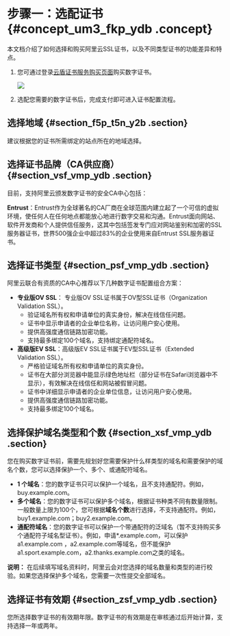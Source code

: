 # 步骤一：选配证书 {#concept_um3_fkp_ydb .concept}

本文档介绍了如何选择和购买阿里云SSL证书，以及不同类型证书的功能差异和特点。

1.  您可通过登录[云盾证书服务购买页面](https://common-buy-intl.aliyun.com/?commodityCode=cas_intl#/buy)购买数字证书。

    ![](http://static-aliyun-doc.oss-cn-hangzhou.aliyuncs.com/assets/img/13566/15514081664188_zh-CN.png)

2.  选配您需要的数字证书后，完成支付即可进入证书配置流程。

## 选择地域 {#section_f5p_t5n_y2b .section}

建议根据您的证书所需绑定的站点所在的地域选择。

## 选择证书品牌（CA供应商） {#section_vsf_vmp_ydb .section}

目前，支持阿里云颁发数字证书的安全CA中心包括：

**Entrust**：Entrust作为全球著名的CA厂商在全球范围内建立起了一个可信的虚拟环境，使任何人在任何地点都能放心地进行数字交易和沟通。Entrust面向网站、软件开发商和个人提供信任服务，这其中包括签发专门应对网站鉴别和加密的SSL服务器证书，世界500强企业中超过83%的企业使用来自Entrust SSL服务器证书。

## 选择证书类型 {#section_psf_vmp_ydb .section}

阿里云联合有资质的CA中心推荐以下几种数字证书配置组合方案：

-   **专业版OV SSL**： 专业版OV SSL证书属于OV型SSL证书（Organization Validation SSL）。
    -   验证域名所有权和申请单位的真实身份，解决在线信任问题。
    -   证书中显示申请者的企业单位名称，让访问用户安心使用。
    -   提供高强度通信链路加密功能。
    -   支持最多绑定100个域名，支持绑定通配符域名。
-   **高级版EV SSL**：高级版EV SSL证书属于EV型SSL证书（Extended Validation SSL）。
    -   严格验证域名所有权和申请单位的真实身份。
    -   证书在大部分浏览器中能显示绿色地址栏（部分证书在Safari浏览器中不显示），有效解决在线信任和网站被假冒问题。
    -   证书中详细显示申请者的企业单位信息，让访问用户安心使用。
    -   提供高强度通信链路加密功能。
    -   支持最多绑定100个域名。

## 选择保护域名类型和个数 {#section_xsf_vmp_ydb .section}

您在购买数字证书前，需要先规划好您需要保护什么样类型的域名和需要保护的域名个数，您可以选择保护一个、多个、或通配符域名。

-   **1 个域名**：您的数字证书只可以保护一个域名，且不支持通配符。例如，buy.example.com。
-   **多个域名**：您的数字证书可以保护多个域名，根据证书种类不同有数量限制。一般数量上限为100个，您可根据**域名个数**进行选择，不支持通配符。例如，buy1.example.com；buy2.example.com。
-   **通配符域名**：您的数字证书可以保护一个带通配符的泛域名（暂不支持购买多个通配符子域名型证书）。例如，申请\*.example.com，可以保护a1.example.com ，a2.example.com等域名，但不能保护 a1.sport.example.com，a2.thanks.example.com之类的域名。

**说明：** 在后续填写域名资料时，阿里云会对您选择的域名数量和类型的进行校验。如果您选择保护多个域名，您需要一次性提交全部域名。

## 选择证书有效期 {#section_zsf_vmp_ydb .section}

您所选择数字证书的有效期年限。数字证书的有效期是在审核通过后开始计算，支持选择一年或两年。

